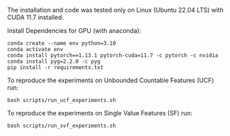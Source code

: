 The installation and code was tested only on Linux (Ubuntu 22.04 LTS) with CUDA 11.7 installed.

Install Dependencies for GPU (with anaconda):
```
conda create --name env python=3.10
conda activate env
conda install pytorch==1.13.1 pytorch-cuda=11.7 -c pytorch -c nvidia
conda install pyg=2.2.0 -c pyg
pip install -r requirements.txt
```

To reproduce the experiments on Unbounded Countable Features (UCF) run:
```
bash scripts/run_ucf_experiments.sh
```

To reproduce the experiments on Single Value Features (SF) run:
```
bash scripts/run_svf_experiments.sh
```
